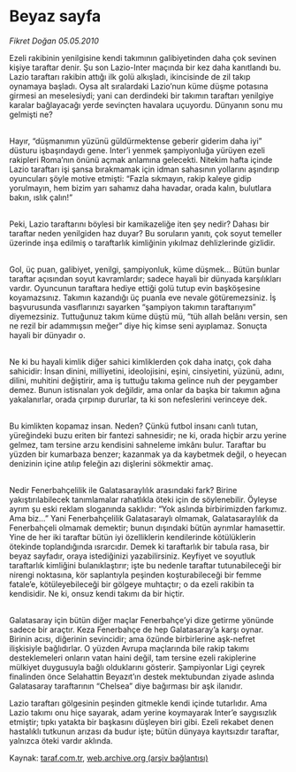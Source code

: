 # Beyaz sayfa

*Fikret Doğan  05.05.2010*

<div class="yazi"><p>Ezeli rakibinin yenilgisine kendi takımının galibiyetinden daha çok sevinen kişiye taraftar denir. Şu son Lazio-Inter maçında bir kez daha kanıtlandı bu. Lazio taraftarı rakibin attığı ilk golü alkışladı, ikincisinde de zil takıp oynamaya başladı. Oysa alt sıralardaki Lazio’nun küme düşme potasına girmesi an meselesiydi; yani can derdindeki bir takımın taraftarı yenilgiye karalar bağlayacağı yerde sevinçten havalara uçuyordu. Dünyanın sonu mu gelmişti ne?</p>
<p><br/>Hayır, “düşmanımın yüzünü güldürmektense geberir giderim daha iyi” düsturu işbaşındaydı gene. Inter’i yenmek şampiyonluğa yürüyen ezeli rakipleri Roma’nın önünü açmak anlamına gelecekti. Nitekim hafta içinde Lazio taraftarı işi şansa bırakmamak için idman sahasının yollarını aşındırıp oyuncuları şöyle motive etmişti: “Fazla sıkmayın, rakip kaleye gidip yorulmayın, hem bizim yarı sahamız daha havadar, orada kalın, bulutlara bakın, ıslık çalın!” </p>
<p><br/>Peki, Lazio taraftarını böylesi bir kamikazeliğe iten şey nedir? Dahası bir taraftar neden yenilgiden haz duyar? Bu soruların yanıtı, çok soyut temeller üzerinde inşa edilmiş o taraftarlık kimliğinin yıkılmaz dehlizlerinde gizlidir.</p>
<p><br/>Gol, üç puan, galibiyet, yenilgi, şampiyonluk, küme düşmek... Bütün bunlar taraftar açısından soyut kavramlardır; sadece hayali bir dünyada karşılıkları vardır. Oyuncunun taraftara hediye ettiği golü tutup evin başköşesine koyamazsınız. Takımın kazandığı üç puanla eve nevale götüremezsiniz. İş başvurusunda vasıflarınızı sayarken “şampiyon takımın taraftarıyım” diyemezsiniz. Tuttuğunuz takım küme düştü mü, “tüh allah belânı versin, sen ne rezil bir adammışsın meğer” diye hiç kimse seni ayıplamaz. Sonuçta hayali bir dünyadır o.</p>
<p><br/>Ne ki bu hayali kimlik diğer sahici kimliklerden çok daha inatçı, çok daha sahicidir: İnsan dinini, milliyetini, ideolojisini, eşini, cinsiyetini, yüzünü, adını, dilini, muhitini değiştirir, ama iş tuttuğu takıma gelince nuh der peygamber demez. Bunun istisnaları yok değildir, ama onlar da başka bir takımın ağına yakalanırlar, orada çırpınıp dururlar, ta ki son nefeslerini verinceye dek.</p>
<p><br/>Bu kimlikten kopamaz insan. Neden? Çünkü futbol insanı canlı tutan, yüreğindeki buzu eriten bir fantezi sahnesidir; ne ki, orada hiçbir arzu yerine gelmez, tam tersine arzu kendisini sahneleme imkânı bulur. Taraftar bu yüzden bir kumarbaza benzer; kazanmak ya da kaybetmek değil, o heyecan denizinin içine atılıp feleğin azı dişlerini sökmektir amaç.</p>
<p><br/>Nedir Fenerbahçelilik ile Galatasaraylılık arasındaki fark? Birine yakıştırılabilecek tanımlamalar rahatlıkla öteki için de söylenebilir. Öyleyse ayrım şu eski reklam sloganında saklıdır: “Yok aslında birbirimizden farkımız. Ama biz...” Yani Fenerbahçelilik Galatasaraylı olmamak, Galatasaraylılık da Fenerbahçeli olmamak demektir; bunun dışındaki bütün ayrımlar hamasettir. Yine de her iki taraftar bütün iyi özelliklerin kendilerinde kötülüklerin ötekinde toplandığında ısrarcıdır. Demek ki taraftarlık bir tabula rasa, bir beyaz sayfadır, oraya istediğinizi yazabilirsiniz. Keyfiyet ve soyutluk taraftarlık kimliğini bulanıklaştırır; işte bu nedenle taraftar tutunabileceği bir nirengi noktasına, kör saplantıyla peşinden koşturabileceği bir femme fatale’e, kötüleyebileceği bir gölgeye muhtaçtır; o da ezeli rakibin ta kendisidir. Ne ki, onsuz kendi takımı da bir hiçtir.</p>
<p><br/>Galatasaray için bütün diğer maçlar Fenerbahçe’yi dize getirme yönünde sadece bir araçtır. Keza Fenerbahçe de hep Galatasaray’a karşı oynar. Birinin acısı, diğerinin sevincidir; ama özünde birbirlerine aşk-nefret ilişkisiyle bağlıdırlar. O yüzden Avrupa maçlarında bile rakip takımı desteklemeleri onların vatan haini değil, tam tersine ezeli rakiplerine mülkiyet duygusuyla bağlı olduklarını gösterir. Şampiyonlar Ligi çeyrek finalinden önce Selahattin Beyazıt’ın destek mektubundan ziyade aslında Galatasaray taraftarının “Chelsea” diye bağırması bir aşk ilanıdır.</p>Lazio taraftarı gölgesinin peşinden gitmekle kendi içinde tutarlıdır. Ama Lazio takımı onu hiçe sayarak, adam yerine koymayarak Inter’e saygısızlık etmiştir; tıpkı yatakta bir başkasını düşleyen biri gibi. Ezeli rekabet denen hastalıklı tutkunun arızası da budur işte; bütün dünyaya kayıtsızdır taraftar, yalnızca öteki vardır aklında.</div>

Kaynak: [taraf.com.tr](http://www.taraf.com.tr:80/fikret-dogan/makale-beyaz-sayfa.htm), [web.archive.org (arşiv bağlantısı)](http://web.archive.org/web/20100507095919/http://www.taraf.com.tr:80/fikret-dogan/makale-beyaz-sayfa.htm)
